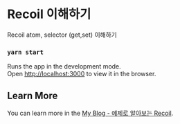 # Recoil 이해하기

Recoil atom, selector (get,set) 이해하기

### `yarn start`

Runs the app in the development mode.\
Open [http://localhost:3000](http://localhost:3000) to view it in the browser.

## Learn More

You can learn more in the [My Blog - 예제로 알아보는 Recoil](https://yoonjong-park.tistory.com/entry/React-Recoil-Recoil-Basic).
